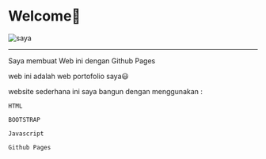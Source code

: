 <h1>Welcome🙋</h1>
  
![saya](https://user-images.githubusercontent.com/107765982/174724820-fed75739-7663-4a0c-875d-4bb9b8111f06.png)
<hr>
  Saya membuat Web ini dengan Github Pages 
  <p href="#">web ini adalah web portofolio saya😃</p>
  website sederhana ini saya bangun 
  dengan menggunakan :
 
 `` HTML `` 
 
 `` BOOTSTRAP ``
 
 `` Javascript ``
 
 `` Github Pages ``
 
